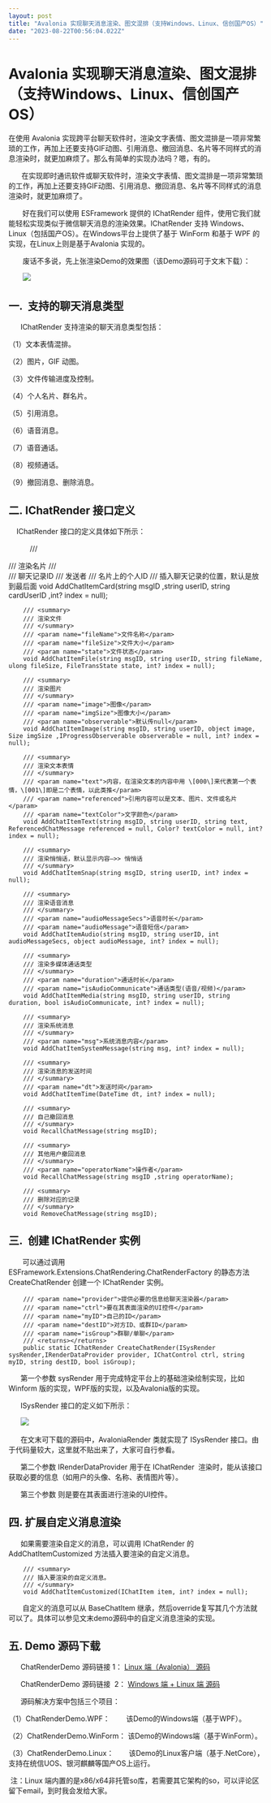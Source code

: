 ```yaml
---
layout: post
title: "Avalonia 实现聊天消息渲染、图文混排（支持Windows、Linux、信创国产OS）"
date: "2023-08-22T00:56:04.022Z"
---
```

Avalonia 实现聊天消息渲染、图文混排（支持Windows、Linux、信创国产OS）
==============================================

在使用 Avalonia 实现跨平台聊天软件时，渲染文字表情、图文混排是一项非常繁琐的工作，再加上还要支持GIF动图、引用消息、撤回消息、名片等不同样式的消息渲染时，就更加麻烦了。那么有简单的实现办法吗？嗯，有的。

　   在实现即时通讯软件或聊天软件时，渲染文字表情、图文混排是一项非常繁琐的工作，再加上还要支持GIF动图、引用消息、撤回消息、名片等不同样式的消息渲染时，就更加麻烦了。

       好在我们可以使用 ESFramework 提供的 IChatRender 组件，使用它我们就能轻松实现类似于微信聊天消息的渲染效果。IChatRender 支持 Windows、Linux（包括国产OS）。在Windows平台上提供了基于 WinForm 和基于 WPF 的实现，在Linux上则是基于Avalonia 实现的。

　　废话不多说，先上张渲染Demo的效果图（该Demo源码可于文末下载）：   

       ![](https://img2023.cnblogs.com/blog/9005/202308/9005-20230821151147649-716607586.png)

一.  支持的聊天消息类型
-------------

      IChatRender 支持渲染的聊天消息类型包括： 

（1）文本表情混排。

（2）图片，GIF 动图。

（3）文件传输进度及控制。

（4）个人名片、群名片。

（5）引用消息。

（6）语音消息。

（7）语音通话。

（8）视频通话。 

（9）撤回消息、删除消息。       

二. IChatRender 接口定义
-------------------

    IChatRender 接口的定义具体如下所示：

   　　　/// <summary>
        /// 渲染名片 
        /// </summary>
        /// <param name="msgID">聊天记录ID</param>
        /// <param name="userID">发送者</param>
        /// <param name="cardUserID">名片上的个人ID</param>
        /// <param name="index">插入聊天记录的位置，默认是放到最后面</param>
        void AddChatItemCard(string msgID ,string userID, string cardUserID ,int? index = null);

        /// <summary>
        /// 渲染文件 
        /// </summary> 
        /// <param name="fileName">文件名称</param>
        /// <param name="fileSize">文件大小</param>
        /// <param name="state">文件状态</param> 
        void AddChatItemFile(string msgID, string userID, string fileName, ulong fileSize, FileTransState state, int? index = null);

        /// <summary>
        /// 渲染图片
        /// </summary> 
        /// <param name="image">图像</param>
        /// <param name="imgSize">图像大小</param>
        /// <param name="observerable">默认传null</param> 
        void AddChatItemImage(string msgID, string userID, object image, Size imgSize ,IProgressObserverable observerable = null, int? index = null);

        /// <summary>
        /// 渲染文本表情
        /// </summary> 
        /// <param name="text">内容，在渲染文本的内容中用 \[000\]来代表第一个表情，\[001\]即是二个表情，以此类推</param>
        /// <param name="referenced">引用内容可以是文本、图片、文件或名片</param>
        /// <param name="textColor">文字颜色</param> 
        void AddChatItemText(string msgID, string userID, string text, ReferencedChatMessage referenced = null, Color? textColor = null, int? index = null);

        /// <summary>
        /// 渲染悄悄话，默认显示内容—>> 悄悄话
        /// </summary> 
        void AddChatItemSnap(string msgID, string userID, int? index = null);

        /// <summary>
        /// 渲染语音消息
        /// </summary> 
        /// <param name="audioMessageSecs">语音时长</param>
        /// <param name="audioMessage">语音短信</param> 
        void AddChatItemAudio(string msgID, string userID, int audioMessageSecs, object audioMessage, int? index = null);

        /// <summary>
        /// 渲染多媒体通话类型
        /// </summary> 
        /// <param name="duration">通话时长</param>
        /// <param name="isAudioCommunicate">通话类型(语音/视频)</param> 
        void AddChatItemMedia(string msgID, string userID, string duration, bool isAudioCommunicate, int? index = null); 

        /// <summary>
        /// 渲染系统消息
        /// </summary>
        /// <param name="msg">系统消息内容</param> 
        void AddChatItemSystemMessage(string msg, int? index = null);

        /// <summary>
        /// 渲染消息的发送时间
        /// </summary>
        /// <param name="dt">发送时间</param> 
        void AddChatItemTime(DateTime dt, int? index = null);   

        /// <summary>
        /// 自己撤回消息 
        /// </summary> 
        void RecallChatMessage(string msgID);

        /// <summary>
        /// 其他用户撤回消息 
        /// </summary> 
        /// <param name="operatorName">操作者</param>
        void RecallChatMessage(string msgID ,string operatorName);

        /// <summary>
        /// 删除对应的记录
        /// </summary> 
        void RemoveChatMessage(string msgID);

三.  创建 IChatRender 实例
---------------------

       可以通过调用ESFramework.Extensions.ChatRendering.ChatRenderFactory 的静态方法 CreateChatRender 创建一个 IChatRender 实例。

        /// <param name="provider">提供必要的信息给聊天渲染器</param>
        /// <param name="ctrl">要在其表面渲染的UI控件</param>
        /// <param name="myID">自己的ID</param>
        /// <param name="destID">对方ID、或群ID</param>
        /// <param name="isGroup">群聊/单聊</param>
        /// <returns></returns>
        public static IChatRender CreateChatRender(ISysRender sysRender,IRenderDataProvider provider, IChatControl ctrl, string myID, string destID, bool isGroup);       

      第一个参数 sysRender 用于完成特定平台上的基础渲染绘制实现，比如 Winform 版的实现，WPF版的实现，以及Avalonia版的实现。

      ISysRender 接口的定义如下所示：

      ![](https://img2023.cnblogs.com/blog/9005/202308/9005-20230821151758050-1882121202.png)

      在文末可下载的源码中，AvaloniaRender 类就实现了 ISysRender 接口。由于代码量较大，这里就不贴出来了，大家可自行参看。

      第二个参数 IRenderDataProvider 用于在 IChatRender  渲染时，能从该接口获取必要的信息（如用户的头像、名称、表情图片等）。 

      第三个参数 则是要在其表面进行渲染的UI控件。 

四. 扩展自定义消息渲染
------------

      如果需要渲染自定义的消息，可以调用 IChatRender 的 AddChatItemCustomized 方法插入要渲染的自定义消息。

        /// <summary>
        /// 插入要渲染的自定义消息。
        /// </summary>       
        void AddChatItemCustomized(IChatItem item, int? index = null);

       自定义的消息可以从 BaseChatItem 继承，然后override复写其几个方法就可以了。具体可以参见文末demo源码中的自定义消息渲染的实现。

五. Demo 源码下载
------------

      ChatRenderDemo 源码链接 1： [Linux 端（Avalonia） 源码](http://oraycn.com/DownLoadFiles/ESF/ChatRenderDemo.Avalonia.rar)

      ChatRenderDemo 源码链接  2： [Windows 端 + Linux 端 源码](http://oraycn.com/DownLoadFiles/ESF/ChatRenderDemo.rar)

      源码解决方案中包括三个项目：

（1）ChatRenderDemo.WPF： 　　该Demo的Windows端（基于WPF）。

（2）ChatRenderDemo.WinForm： 该Demo的Windows端（基于WinForm）。 

（3）ChatRenderDemo.Linux： 　   该Demo的Linux客户端（基于.NetCore），支持在统信UOS、银河麒麟等国产OS上运行。  

 注：Linux 端内置的是x86/x64非托管so库，若需要其它架构的so，可以评论区留下email，到时我会发给大家。